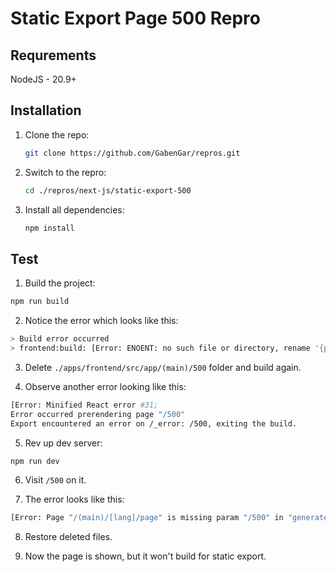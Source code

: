 # Static Export Page 500 Repro

## Requrements

NodeJS - 20.9+

## Installation

1. Clone the repo:

   ```sh
   git clone https://github.com/GabenGar/repros.git
   ```

2. Switch to the repro:

   ```sh
   cd ./repros/next-js/static-export-500
   ```

3. Install all dependencies:

   ```sh
   npm install
   ```

## Test

1. Build the project:
  ```sh
  npm run build
  ```

2. Notice the error which looks like this:
  ```sh
  > Build error occurred
  > frontend:build: [Error: ENOENT: no such file or directory, rename '{project_path}\apps\frontend\.next\export\500.html' -> '{project_path}\apps\frontend\.next\server\pages\500.html']
  ```

3. Delete `./apps/frontend/src/app/(main)/500` folder and build again.

4. Observe another error looking like this:
  ```sh
  [Error: Minified React error #31;
  Error occurred prerendering page "/500"
  Export encountered an error on /_error: /500, exiting the build.
  ```

5. Rev up dev server:
  ```sh
  npm run dev
  ```

6. Visit `/500` on it.

7. The error looks like this:
  ```sh
  [Error: Page "/(main)/[lang]/page" is missing param "/500" in "generateStaticParams()", which is required with "output: export" config.]
  ```

8. Restore deleted files.

9. Now the page is shown, but it won't build for static export.
